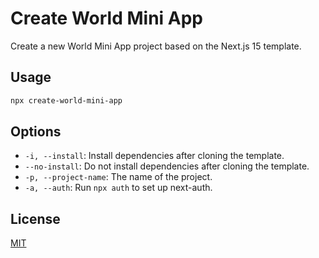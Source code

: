 # Create World Mini App

Create a new World Mini App project based on the Next.js 15 template.

## Usage

```bash
npx create-world-mini-app
```

## Options

- `-i, --install`: Install dependencies after cloning the template.
- `--no-install`: Do not install dependencies after cloning the template.
- `-p, --project-name`: The name of the project.
- `-a, --auth`: Run `npx auth` to set up next-auth.

## License

[MIT](LICENSE)
